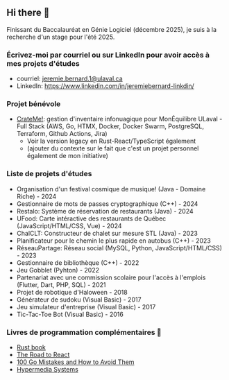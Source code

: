 ## Hi there 👋
Finissant du Baccalauréat en Génie Logiciel (décembre 2025), je suis à la recherche d'un stage pour l'été 2025.
### Écrivez-moi par courriel ou sur LinkedIn pour avoir accès à mes projets d'études
- courriel: jeremie.bernard.1@ulaval.ca
- LinkedIn: https://www.linkedin.com/in/jeremiebernard-linkdin/

### Projet bénévole
- [CrateMe!](https://github.com/CrateME-UL): gestion d'inventaire infonuagique pour MonÉquilibre ULaval - Full Stack (AWS, Go, HTMX, Docker, Docker Swarm, PostgreSQL, Terraform, Github Actions, Jira)
  - Voir la version legacy en Rust-React/TypeScript également
  - (ajouter du contexte sur le fait que c'est un projet personnel également de mon initiative)

### Liste de projets d'études
- Organisation d'un festival cosmique de musique! (Java - Domaine Riche) - 2024
- Gestionnaire de mots de passes cryptographique (C++) - 2024
- Restalo: Système de réservation de restaurants (Java) - 2024
- UFood: Carte intéractive des restaurants de Québec (JavaScript/HTML/CSS, Vue) - 2024
- ChalCLT: Constructeur de chalet sur mesure STL (Java) - 2023
- Planificateur pour le chemin le plus rapide en autobus (C++) - 2023
- RéseauPartage: Réseau social (MySQL, Python, JavaScript/HTML/CSS) - 2023
- Gestionnaire de bibliothèque (C++) - 2022
- Jeu Gobblet (Pyhton) - 2022
- Partenariat avec une commission scolaire pour l'accès à l'emplois (Flutter, Dart, PHP, SQL) - 2021
- Projet de robotique d'Haloween - 2018
- Générateur de sudoku (Visual Basic) - 2017
- Jeu simulateur d'entreprise (Visual Basic) - 2017
- Tic-Tac-Toe Bot (Visual Basic) - 2016

### Livres de programmation complémentaires 📖
- [Rust book](https://doc.rust-lang.org/book/)
- [The Road to React](https://www.roadtoreact.com/)
- [100 Go Mistakes and How to Avoid Them](https://www.manning.com/books/100-go-mistakes-and-how-to-avoid-them)
- [Hypermedia Systems](https://hypermedia.systems/book/contents/)



<!--
**JayBernard01/JayBernard01** is a ✨ _special_ ✨ repository because its `README.md` (this file) appears on your GitHub profile.

Here are some ideas to get you started:

- 🔭 I’m currently working on ...
- 🌱 I’m currently learning ...
- 👯 I’m looking to collaborate on ...
- 🤔 I’m looking for help with ...
- 💬 Ask me about ...
- 📫 How to reach me: ...
- 😄 Pronouns: ...
- ⚡ Fun fact: ...
-->
